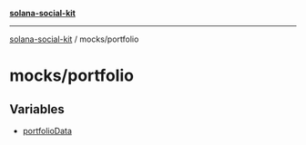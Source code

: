 [**solana-social-kit**](../../README.md)

***

[solana-social-kit](../../README.md) / mocks/portfolio

# mocks/portfolio

## Variables

- [portfolioData](variables/portfolioData.md)
